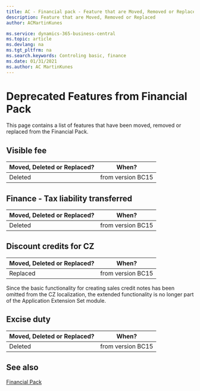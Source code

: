 ```yaml
---
title: AC - Financial pack - Feature that are Moved, Removed or Replaced | Microsoft Docs
description: Feature that are Moved, Removed or Replaced
author: ACMartinKunes

ms.service: dynamics-365-business-central
ms.topic: article
ms.devlang: na
ms.tgt_pltfrm: na
ms.search.keywords: Controling basic, finance 
ms.date: 01/31/2021
ms.author: AC MartinKunes
---
```


# Deprecated Features from Financial Pack

This page contains a list of features that have been moved, removed or replaced from the Financial Pack.

## Visible fee

| Moved, Deleted or Replaced? | When? |
|----|----|
| Deleted | from version BC15 |

## Finance - Tax liability transferred

| Moved, Deleted or Replaced? | When? |
|----|----|
| Deleted | from version BC15 |

## Discount credits for CZ

| Moved, Deleted or Replaced? | When? |
|----|----|
| Replaced | from version BC15 |

Since the basic functionality for creating sales credit notes has been omitted from the CZ localization, the extended functionality is no longer part of the Application Extension Set module.

## Excise duty

| Moved, Deleted or Replaced? | When? |
|----|----|
| Deleted | from version BC15 |

## See also
[Financial Pack](finance-pack.md)

